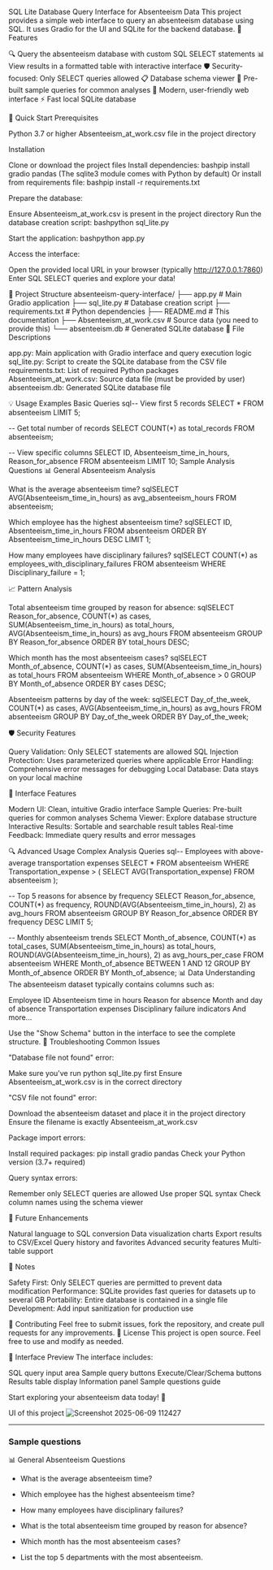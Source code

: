 SQL Lite Database Query Interface for Absenteeism Data
This project provides a simple web interface to query an absenteeism database using SQL. It uses Gradio for the UI and SQLite for the backend database.
🌟 Features

🔍 Query the absenteeism database with custom SQL SELECT statements
📊 View results in a formatted table with interactive interface
🛡️ Security-focused: Only SELECT queries allowed
📋 Database schema viewer
📝 Pre-built sample queries for common analyses
🎨 Modern, user-friendly web interface
⚡ Fast local SQLite database

🚀 Quick Start
Prerequisites

Python 3.7 or higher
Absenteeism_at_work.csv file in the project directory

Installation

Clone or download the project files
Install dependencies:
bashpip install gradio pandas
(The sqlite3 module comes with Python by default)
Or install from requirements file:
bashpip install -r requirements.txt

Prepare the database:

Ensure Absenteeism_at_work.csv is present in the project directory
Run the database creation script:
bashpython sql_lite.py



Start the application:
bashpython app.py

Access the interface:

Open the provided local URL in your browser (typically http://127.0.0.1:7860)
Enter SQL SELECT queries and explore your data!



📁 Project Structure
absenteeism-query-interface/
├── app.py                    # Main Gradio application
├── sql_lite.py              # Database creation script
├── requirements.txt         # Python dependencies
├── README.md               # This documentation
├── Absenteeism_at_work.csv # Source data (you need to provide this)
└── absenteeism.db          # Generated SQLite database
🔧 File Descriptions

app.py: Main application with Gradio interface and query execution logic
sql_lite.py: Script to create the SQLite database from the CSV file
requirements.txt: List of required Python packages
Absenteeism_at_work.csv: Source data file (must be provided by user)
absenteeism.db: Generated SQLite database file

💡 Usage Examples
Basic Queries
sql-- View first 5 records
SELECT * FROM absenteeism LIMIT 5;

-- Get total number of records
SELECT COUNT(*) as total_records FROM absenteeism;

-- View specific columns
SELECT ID, Absenteeism_time_in_hours, Reason_for_absence FROM absenteeism LIMIT 10;
Sample Analysis Questions
📊 General Absenteeism Analysis

What is the average absenteeism time?
sqlSELECT AVG(Absenteeism_time_in_hours) as avg_absenteeism_hours FROM absenteeism;

Which employee has the highest absenteeism time?
sqlSELECT ID, Absenteeism_time_in_hours 
FROM absenteeism 
ORDER BY Absenteeism_time_in_hours DESC 
LIMIT 1;

How many employees have disciplinary failures?
sqlSELECT COUNT(*) as employees_with_disciplinary_failures 
FROM absenteeism 
WHERE Disciplinary_failure = 1;


📈 Pattern Analysis

Total absenteeism time grouped by reason for absence:
sqlSELECT Reason_for_absence, 
       COUNT(*) as cases,
       SUM(Absenteeism_time_in_hours) as total_hours,
       AVG(Absenteeism_time_in_hours) as avg_hours
FROM absenteeism 
GROUP BY Reason_for_absence 
ORDER BY total_hours DESC;

Which month has the most absenteeism cases?
sqlSELECT Month_of_absence, 
       COUNT(*) as cases,
       SUM(Absenteeism_time_in_hours) as total_hours
FROM absenteeism 
WHERE Month_of_absence > 0
GROUP BY Month_of_absence 
ORDER BY cases DESC;

Absenteeism patterns by day of the week:
sqlSELECT Day_of_the_week,
       COUNT(*) as cases,
       AVG(Absenteeism_time_in_hours) as avg_hours
FROM absenteeism
GROUP BY Day_of_the_week
ORDER BY Day_of_the_week;


🛡️ Security Features

Query Validation: Only SELECT statements are allowed
SQL Injection Protection: Uses parameterized queries where applicable
Error Handling: Comprehensive error messages for debugging
Local Database: Data stays on your local machine

🎨 Interface Features

Modern UI: Clean, intuitive Gradio interface
Sample Queries: Pre-built queries for common analyses
Schema Viewer: Explore database structure
Interactive Results: Sortable and searchable result tables
Real-time Feedback: Immediate query results and error messages

🔍 Advanced Usage
Complex Analysis Queries
sql-- Employees with above-average transportation expenses
SELECT * FROM absenteeism 
WHERE Transportation_expense > (
    SELECT AVG(Transportation_expense) FROM absenteeism
);

-- Top 5 reasons for absence by frequency
SELECT Reason_for_absence, 
       COUNT(*) as frequency,
       ROUND(AVG(Absenteeism_time_in_hours), 2) as avg_hours
FROM absenteeism 
GROUP BY Reason_for_absence 
ORDER BY frequency DESC 
LIMIT 5;

-- Monthly absenteeism trends
SELECT Month_of_absence,
       COUNT(*) as total_cases,
       SUM(Absenteeism_time_in_hours) as total_hours,
       ROUND(AVG(Absenteeism_time_in_hours), 2) as avg_hours_per_case
FROM absenteeism
WHERE Month_of_absence BETWEEN 1 AND 12
GROUP BY Month_of_absence
ORDER BY Month_of_absence;
📊 Data Understanding
The absenteeism dataset typically contains columns such as:

Employee ID
Absenteeism time in hours
Reason for absence
Month and day of absence
Transportation expenses
Disciplinary failure indicators
And more...

Use the "Show Schema" button in the interface to see the complete structure.
🚨 Troubleshooting
Common Issues

"Database file not found" error:

Make sure you've run python sql_lite.py first
Ensure Absenteeism_at_work.csv is in the correct directory


"CSV file not found" error:

Download the absenteeism dataset and place it in the project directory
Ensure the filename is exactly Absenteeism_at_work.csv


Package import errors:

Install required packages: pip install gradio pandas
Check your Python version (3.7+ required)


Query syntax errors:

Remember only SELECT queries are allowed
Use proper SQL syntax
Check column names using the schema viewer



🔮 Future Enhancements

Natural language to SQL conversion
Data visualization charts
Export results to CSV/Excel
Query history and favorites
Advanced security features
Multi-table support

📝 Notes

Safety First: Only SELECT queries are permitted to prevent data modification
Performance: SQLite provides fast queries for datasets up to several GB
Portability: Entire database is contained in a single file
Development: Add input sanitization for production use

🤝 Contributing
Feel free to submit issues, fork the repository, and create pull requests for any improvements.
📄 License
This project is open source. Feel free to use and modify as needed.

📸 Interface Preview
The interface includes:

SQL query input area
Sample query buttons
Execute/Clear/Schema buttons
Results table display
Information panel
Sample questions guide

Start exploring your absenteeism data today! 🚀

UI of this project
![Screenshot 2025-06-09 112427](https://github.com/user-attachments/assets/8f993129-d5c6-4549-b799-8b5353b78b54)

--- 

### Sample questions
 📊 General Absenteeism Questions
 - What is the average absenteeism time?

 - Which employee has the highest absenteeism time?

 - How many employees have disciplinary failures?

 - What is the total absenteeism time grouped by reason for absence?

 - Which month has the most absenteeism cases?

 - List the top 5 departments with the most absenteeism.